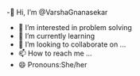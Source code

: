 -👋 Hi, I’m @VarshaGnanasekar
- 👀 I’m interested in problem solving
- 🌱 I’m currently learning 
- 💞️ I’m looking to collaborate on ...
- 📫 How to reach me ...
- 😄 Pronouns:She/her

<!---
VarshaGnanasekar/VarshaGnanasekar is a ✨ special ✨ repository because its `README.md` (this file) appears on your GitHub profile.
You can click the Preview link to take a look at your changes.
--->
